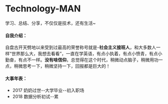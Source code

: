 # Technology-MAN


学习、总结、分享，不仅仅是技术，还有生活~

#### 自我介绍：

自盘古开天劈地以来受到过最高的荣誉称号就是-**社会主义接班人**，和大多数人一样“世界那么大，我想去看看”，一直在学英语，有点小执着，有点小愤青，有点小勤奋，有点不一样。**没有啥信仰**。总觉得在这个时代，稍微动点脑子，稍微用功一点，稍微思考一下，稍微坚持一下，回报都是巨大的！

#### 大事年表：
- 2017 奶奶过世--大学毕业--初入职场
- 2018 数据分析初试--累
    


